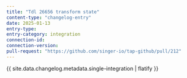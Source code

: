 ```yaml
---
title: "Tdl 26656 transform state"
content-type: "changelog-entry"
date: 2025-01-13
entry-type: 
entry-category: integration
connection-id: 
connection-version: 
pull-request: "https://github.com/singer-io/tap-github/pull/212"
---
```

{{ site.data.changelog.metadata.single-integration | flatify }}